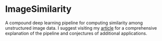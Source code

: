 # ImageSimilarity
A compound deep learning pipeline for computing similarity among unstructured image data. I suggest visiting my [article](https://adam-mehdi.github.io/2021/01/09/Image-Similarity.html) for a comprehensive explanation of the pipeline and conjectures of additional applications.
